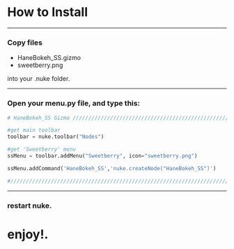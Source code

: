 # How to Install

---

### Copy files
 * HaneBokeh_SS.gizmo
 * sweetberry.png

into your .nuke folder.

---

### Open your menu.py file, and type this:

```python
# HaneBokeh_SS Gizmo ////////////////////////////////////////////////////////////////////////////////////////

#get main toolbar
toolbar = nuke.toolbar("Nodes")

#get 'Sweetberry' menu
ssMenu = toolbar.addMenu("Sweetberry", icon="sweetberry.png")

ssMenu.addCommand('HaneBokeh_SS','nuke.createNode("HaneBokeh_SS")')

#/////////////////////////////////////////////////////////////////////////////////////////////////////////////
```

---

### restart nuke.

# enjoy!.
